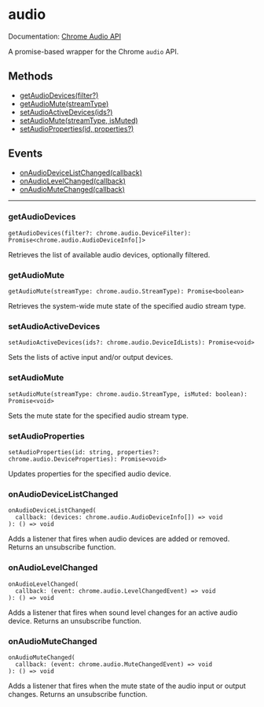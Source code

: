 # audio

Documentation: [Chrome Audio API](https://developer.chrome.com/docs/extensions/reference/audio)

A promise-based wrapper for the Chrome `audio` API.

## Methods

- [getAudioDevices(filter?)](#getAudioDevices)
- [getAudioMute(streamType)](#getAudioMute)
- [setAudioActiveDevices(ids?)](#setAudioActiveDevices)
- [setAudioMute(streamType, isMuted)](#setAudioMute)
- [setAudioProperties(id, properties?)](#setAudioProperties)

## Events

- [onAudioDeviceListChanged(callback)](#onAudioDeviceListChanged)
- [onAudioLevelChanged(callback)](#onAudioLevelChanged)
- [onAudioMuteChanged(callback)](#onAudioMuteChanged)

---

<a name="getAudioDevices"></a>

### getAudioDevices

```
getAudioDevices(filter?: chrome.audio.DeviceFilter): Promise<chrome.audio.AudioDeviceInfo[]>
```

Retrieves the list of available audio devices, optionally filtered.

<a name="getAudioMute"></a>

### getAudioMute

```
getAudioMute(streamType: chrome.audio.StreamType): Promise<boolean>
```

Retrieves the system-wide mute state of the specified audio stream type.

<a name="setAudioActiveDevices"></a>

### setAudioActiveDevices

```
setAudioActiveDevices(ids?: chrome.audio.DeviceIdLists): Promise<void>
```

Sets the lists of active input and/or output devices.

<a name="setAudioMute"></a>

### setAudioMute

```
setAudioMute(streamType: chrome.audio.StreamType, isMuted: boolean): Promise<void>
```

Sets the mute state for the specified audio stream type.

<a name="setAudioProperties"></a>

### setAudioProperties

```
setAudioProperties(id: string, properties?: chrome.audio.DeviceProperties): Promise<void>
```

Updates properties for the specified audio device.

<a name="onAudioDeviceListChanged"></a>

### onAudioDeviceListChanged

```
onAudioDeviceListChanged(
  callback: (devices: chrome.audio.AudioDeviceInfo[]) => void
): () => void
```

Adds a listener that fires when audio devices are added or removed. Returns an unsubscribe function.

<a name="onAudioLevelChanged"></a>

### onAudioLevelChanged

```
onAudioLevelChanged(
  callback: (event: chrome.audio.LevelChangedEvent) => void
): () => void
```

Adds a listener that fires when sound level changes for an active audio device. Returns an unsubscribe function.

<a name="onAudioMuteChanged"></a>

### onAudioMuteChanged

```
onAudioMuteChanged(
  callback: (event: chrome.audio.MuteChangedEvent) => void
): () => void
```

Adds a listener that fires when the mute state of the audio input or output changes. Returns an unsubscribe function.
